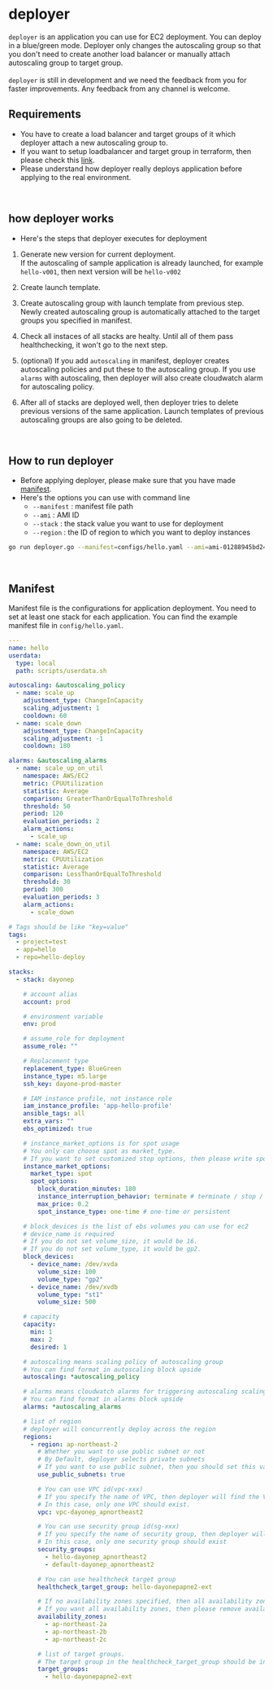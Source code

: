 # deployer
`deployer` is an application you can use for EC2 deployment. You can deploy in a blue/green mode. Deployer only
changes the autoscaling group so that you don't need to create another load balancer or manually attach autoscaling group to target group.
<br><br>
`deployer` is still in development and we need the feedback from you for faster improvements. Any feedback from any channel is welcome.

## Requirements
* You have to create a load balancer and target groups of it which deployer attach a new autoscaling group to. 
* If you want to setup loadbalancer and target group in terraform, then please check this [link](https://devops-art-factory.gitbook.io/devops-workshop/terraform/terraform-resource/computing/elb-+-ec2).
* Please understand how deployer really deploys application before applying to the real environment.
<br>

## how deployer works
* Here's the steps that deployer executes for deployment
1. Generate new version for current deployment.<br>
If the autoscaling of sample application is already launched, for example `hello-v001`, then next version will be `hello-v002`

2. Create launch template. 
3. Create autoscaling group with launch template from previous step. Newly created autoscaling group is automatically attached to the target groups you specified in manifest.
4. Check all instaces of all stacks are healty. Until all of them pass healthchecking, it won't go to the next step.
5. (optional) If you add `autoscaling` in manifest, deployer creates autoscaling policies and put these to the autoscaling group. If you use `alarms` with autoscaling, then deployer will also create cloudwatch alarm for autoscaling policy.
6. After all of stacks are deployed well, then deployer tries to delete previous versions of the same application.
   Launch templates of previous autoscaling groups are also going to be deleted.
   
<br>

## How to run deployer
* Before applying deployer, please make sure that you have made [manifest](#Manifest).
* Here's the options you can use with command line
    * `--manifest` : manifest file path
    * `--ami` : AMI ID
    * `--stack` : the stack value you want to use for deployment
    * `--region` : the ID of region to which you want to deploy instances
```bash
go run deployer.go --manifest=configs/hello.yaml --ami=ami-01288945bd24ed49a --stack=<stack name> --region=ap-northeast-2
```
<br>

## Manifest
Manifest file is the configurations for application deployment. You need to set at least one stack for each application. You can find the example manifest file in `config/hello.yaml`.

```yaml
---
name: hello
userdata:
  type: local
  path: scripts/userdata.sh

autoscaling: &autoscaling_policy
  - name: scale_up
    adjustment_type: ChangeInCapacity
    scaling_adjustment: 1
    cooldown: 60
  - name: scale_down
    adjustment_type: ChangeInCapacity
    scaling_adjustment: -1
    cooldown: 180

alarms: &autoscaling_alarms
  - name: scale_up_on_util
    namespace: AWS/EC2
    metric: CPUUtilization
    statistic: Average
    comparison: GreaterThanOrEqualToThreshold
    threshold: 50
    period: 120
    evaluation_periods: 2
    alarm_actions:
      - scale_up
  - name: scale_down_on_util
    namespace: AWS/EC2
    metric: CPUUtilization
    statistic: Average
    comparison: LessThanOrEqualToThreshold
    threshold: 30
    period: 300
    evaluation_periods: 3
    alarm_actions:
      - scale_down

# Tags should be like "key=value"
tags:
  - project=test
  - app=hello
  - repo=hello-deploy

stacks:
  - stack: dayonep

    # account alias
    account: prod

    # environment variable
    env: prod

    # assume_role for deployment
    assume_role: ""

    # Replacement type
    replacement_type: BlueGreen
    instance_type: m5.large
    ssh_key: dayone-prod-master

    # IAM instance profile, not instance role
    iam_instance_profile: 'app-hello-profile'
    ansible_tags: all
    extra_vars: ""
    ebs_optimized: true

    # instance_market_options is for spot usage
    # You only can choose spot as market_type.
    # If you want to set customized stop options, then please write spot_options correctly.
    instance_market_options:
      market_type: spot
      spot_options:
        block_duration_minutes: 180
        instance_interruption_behavior: terminate # terminate / stop / hibernate
        max_price: 0.2
        spot_instance_type: one-time # one-time or persistent

    # block_devices is the list of ebs volumes you can use for ec2
    # device_name is required
    # If you do not set volume_size, it would be 16.
    # If you do not set volume_type, it would be gp2.
    block_devices:
      - device_name: /dev/xvda
        volume_size: 100
        volume_type: "gp2"
      - device_name: /dev/xvdb
        volume_type: "st1"
        volume_size: 500

    # capacity
    capacity:
      min: 1
      max: 2
      desired: 1

    # autoscaling means scaling policy of autoscaling group
    # You can find format in autoscaling block upside
    autoscaling: *autoscaling_policy

    # alarms means cloudwatch alarms for triggering autoscaling scaling policy
    # You can find format in alarms block upside
    alarms: *autoscaling_alarms

    # list of region
    # deployer will concurrently deploy across the region
    regions:
      - region: ap-northeast-2
        # Whether you want to use public subnet or not
        # By Default, deployer selects private subnets
        # If you want to use public subnet, then you should set this value to ture.
        use_public_subnets: true

        # You can use VPC id(vpc-xxx)
        # If you specify the name of VPC, then deployer will find the VPC id with it.
        # In this case, only one VPC should exist.
        vpc: vpc-dayonep_apnortheast2

        # You can use security group id(sg-xxx)
        # If you specify the name of security group, then deployer will find the security group id with it.
        # In this case, only one security group should exist
        security_groups:
          - hello-dayonep_apnortheast2
          - default-dayonep_apnortheast2

        # You can use healthcheck target group
        healthcheck_target_group: hello-dayonepapne2-ext

        # If no availability zones specified, then all availability zones are selected by default.
        # If you want all availability zones, then please remove availability_zones key.
        availability_zones:
          - ap-northeast-2a
          - ap-northeast-2b
          - ap-northeast-2c

        # list of target groups.
        # The target group in the healthcheck_target_group should be included here.
        target_groups:
          - hello-dayonepapne2-ext
``` 


